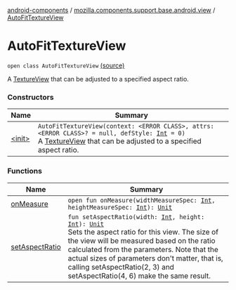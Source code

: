[android-components](../../index.md) / [mozilla.components.support.base.android.view](../index.md) / [AutoFitTextureView](./index.md)

# AutoFitTextureView

`open class AutoFitTextureView` [(source)](https://github.com/mozilla-mobile/android-components/blob/master/components/support/base/src/main/java/mozilla/components/support/base/android/view/AutoFitTextureView.kt#L27)

A [TextureView](#) that can be adjusted to a specified aspect ratio.

### Constructors

| Name | Summary |
|---|---|
| [&lt;init&gt;](-init-.md) | `AutoFitTextureView(context: <ERROR CLASS>, attrs: <ERROR CLASS>? = null, defStyle: `[`Int`](https://kotlinlang.org/api/latest/jvm/stdlib/kotlin/-int/index.html)` = 0)`<br>A [TextureView](#) that can be adjusted to a specified aspect ratio. |

### Functions

| Name | Summary |
|---|---|
| [onMeasure](on-measure.md) | `open fun onMeasure(widthMeasureSpec: `[`Int`](https://kotlinlang.org/api/latest/jvm/stdlib/kotlin/-int/index.html)`, heightMeasureSpec: `[`Int`](https://kotlinlang.org/api/latest/jvm/stdlib/kotlin/-int/index.html)`): `[`Unit`](https://kotlinlang.org/api/latest/jvm/stdlib/kotlin/-unit/index.html) |
| [setAspectRatio](set-aspect-ratio.md) | `fun setAspectRatio(width: `[`Int`](https://kotlinlang.org/api/latest/jvm/stdlib/kotlin/-int/index.html)`, height: `[`Int`](https://kotlinlang.org/api/latest/jvm/stdlib/kotlin/-int/index.html)`): `[`Unit`](https://kotlinlang.org/api/latest/jvm/stdlib/kotlin/-unit/index.html)<br>Sets the aspect ratio for this view. The size of the view will be measured based on the ratio calculated from the parameters. Note that the actual sizes of parameters don't matter, that is, calling setAspectRatio(2, 3) and setAspectRatio(4, 6) make the same result. |
